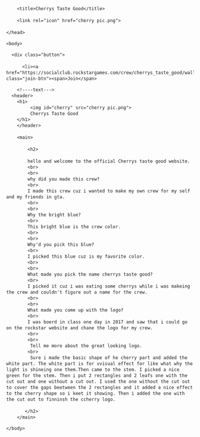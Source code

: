 <!DOCTYPE html>

<html>
    <head>
        <link rel="stylesheet" href="crew website.css">
        
<!---for tab stuff--->
        
        <title>Cherrys Taste Good</title> 
   
        <link rel="icon" href="cherry pic.png"> 
    
    </head>
    
<!--- text for website--->
    
    <body> 
        
<!---pics--->     
   
      <div class="button">  
          
          <li><a href="https://socialclub.rockstargames.com/crew/cherrys_taste_good/wall" class="join-btn"><span>Join</span>         

</a></li>              
</div>        
        
        
        <!----text--->
      <header>  
        <h1>  
             <img id="cherry" src="cherry pic.png">
             Cherrys Taste Good
        </h1>           
        </header>

        <main>
       
            <h2>
            
            hello and welcome to the official Cherrys taste good website.
            <br>
            <br>
            why did you made this crew?
            <br>
            I made this crew cuz i wanted to make my own crew for my self and my friends in gta.    
            <br>
            <br>
            Why the bright blue?
            <br>
            This bright blue is the crew color.
            <br>
            <br>
            Why'd you pick this blue?
            <br>
            I picked this blue cuz is my favorite color.
            <br>
            <br>
            What made you pick the name cherrys taste good?
            <br>
            I picked it cuz i was eating some cherrys while i was makeing the crew and couldn't figure out a name for the crew.
            <br>
            <br>
            What made you come up with the logo?
            <br>
            I was boerd in class one day in 2017 and saw that i could go on the rockstar website and chane the logo for my crew.
            <br>
            <br>
             Tell me more about the great looking logo.
            <br>
             Sure i made the basic shape of he cherry part and added the white part. The white part is for vvisual effect for like what why the light is shineing one them.Then came to the stem. I picked a nice green for the stem. Then i put 2 rectangles and 2 leafs one with the cut out and one without a cut out. I used the one without the cut out to cover the gaps beetween the 2 rectangles and it added a nice effect to the cherry shape so i keet it showing. Then i added the one with the cut out to finninsh the ccherry logo.   
                
           </h2>     
        </main>
        
<!---end skript here--->   
<!--- <br> is the code for a line break --->
    
    </body>
</html>
